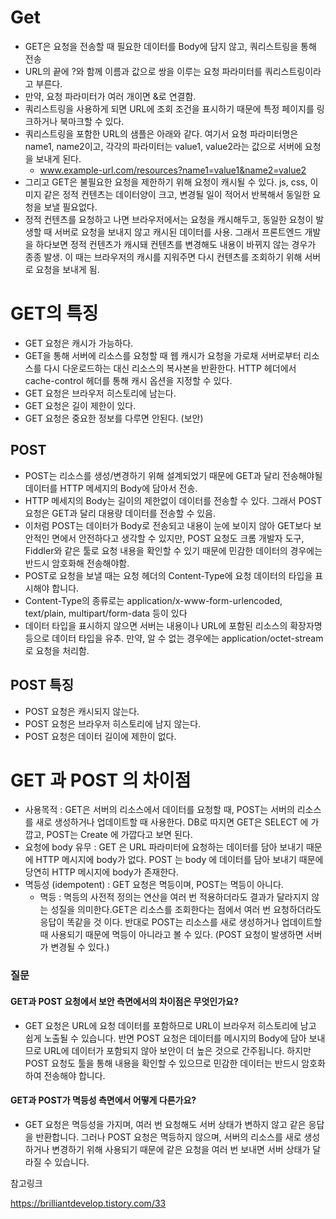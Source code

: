 # Get 
- GET은 요청을 전송할 때 필요한 데이터를 Body에 담지 않고, 쿼리스트링을 통해 전송
- URL의 끝에 ?와 함께 이름과 값으로 쌍을 이루는 요청 파라미터를 쿼리스트링이라고 부른다.
- 만약, 요청 파라미터가 여러 개이면 &로 연결함.
- 쿼리스트링을 사용하게 되면 URL에 조회 조건을 표시하기 때문에 특정 페이지를 링크하거나 북마크할 수 있다.
- 쿼리스트링을 포함한 URL의 샘플은 아래와 같다. 여기서 요청 파라미터명은 name1, name2이고, 각각의 파라미터는 value1, value2라는 값으로 서버에 요청을 보내게 된다.
    - www.example-url.com/resources?name1=value1&name2=value2
- 그리고 GET은 불필요한 요청을 제한하기 위해 요청이 캐시될 수 있다. js, css, 이미지 같은 정적 컨텐츠는 데이터양이 크고, 변경될 일이 적어서 반복해서 동일한 요청을 보낼 필요없다.
- 정적 컨텐츠를 요청하고 나면 브라우저에서는 요청을 캐시해두고, 동일한 요청이 발생할 때 서버로 요청을 보내지 않고 캐시된 데이터를 사용. 그래서 프론트엔드 개발을 하다보면 정적 컨텐츠가 캐시돼 컨텐츠를 변경해도 내용이 바뀌지 않는 경우가 종종 발생. 이 때는 브라우저의 캐시를 지워주면 다시 컨텐츠를 조회하기 위해 서버로 요청을 보내게 됨.
 
# GET의 특징 
- GET 요청은 캐시가 가능하다. 
- GET을 통해 서버에 리소스를 요청할 때 웹 캐시가 요청을 가로채 서버로부터 리소스를 다시 다운로드하는 대신 리소스의 복사본을 반환한다. HTTP 헤더에서 cache-control 헤더를 통해 캐시 옵션을 지정할 수 있다.
- GET 요청은 브라우저 히스토리에 남는다.
- GET 요청은 길이 제한이 있다.
- GET 요청은 중요한 정보를 다루면 안된다. (보안)

## POST
- POST는 리소스를 생성/변경하기 위해 설계되었기 때문에 GET과 달리 전송해야될 데이터를 HTTP 메세지의 Body에 담아서 전송. 
- HTTP 메세지의 Body는 길이의 제한없이 데이터를 전송할 수 있다. 그래서 POST 요청은 GET과 달리 대용량 데이터를 전송할 수 있음. 
- 이처럼 POST는 데이터가 Body로 전송되고 내용이 눈에 보이지 않아 GET보다 보안적인 면에서 안전하다고 생각할 수 있지만, POST 요청도 크롬 개발자 도구, Fiddler와 같은 툴로 요청 내용을 확인할 수 있기 때문에 민감한 데이터의 경우에는 반드시 암호화해 전송해야함.
- POST로 요청을 보낼 때는 요청 헤더의 Content-Type에 요청 데이터의 타입을 표시해야 합니다.
- Content-Type의 종류로는 application/x-www-form-urlencoded, text/plain, multipart/form-data 등이 있다
- 데이터 타입을 표시하지 않으면 서버는 내용이나 URL에 포함된 리소스의 확장자명 등으로 데이터 타입을 유추. 만약, 알 수 없는 경우에는 application/octet-stream로 요청을 처리함.

## POST 특징
- POST 요청은 캐시되지 않는다.
- POST 요청은 브라우저 히스토리에 남지 않는다.
- POST 요청은 데이터 길이에 제한이 없다.

# GET 과 POST 의 차이점 
- 사용목적 : GET은 서버의 리소스에서 데이터를 요청할 때, POST는 서버의 리소스를 새로 생성하거나 업데이트할 때 사용한다. DB로 따지면 GET은 SELECT 에 가깝고, POST는 Create 에 가깝다고 보면 된다.
- 요청에 body 유무 : GET 은 URL 파라미터에 요청하는 데이터를 담아 보내기 때문에 HTTP 메시지에 body가 없다. POST 는 body 에 데이터를 담아 보내기 때문에 당연히 HTTP 메시지에 body가 존재한다.
- 멱등성 (idempotent) : GET 요청은 멱등이며, POST는 멱등이 아니다.
    - 멱등 : 멱등의 사전적 정의는 연산을 여러 번 적용하더라도 결과가 달라지지 않는 성질을 의미한다.GET은 리소스를 조회한다는 점에서 여러 번 요청하더라도 응답이 똑같을 것 이다. 반대로 POST는 리소스를 새로 생성하거나 업데이트할 때 사용되기 때문에 멱등이 아니라고 볼 수 있다. (POST 요청이 발생하면 서버가 변경될 수 있다.)

### 질문
#### GET과 POST 요청에서 보안 측면에서의 차이점은 무엇인가요?
- GET 요청은 URL에 요청 데이터를 포함하므로 URL이 브라우저 히스토리에 남고 쉽게 노출될 수 있습니다. 반면 POST 요청은 데이터를 메시지의 Body에 담아 보내므로 URL에 데이터가 포함되지 않아 보안이 더 높은 것으로 간주됩니다. 하지만 POST 요청도 툴을 통해 내용을 확인할 수 있으므로 민감한 데이터는 반드시 암호화하여 전송해야 합니다.
#### GET과 POST가 멱등성 측면에서 어떻게 다른가요?
- GET 요청은 멱등성을 가지며, 여러 번 요청해도 서버 상태가 변하지 않고 같은 응답을 반환합니다. 그러나 POST 요청은 멱등하지 않으며, 서버의 리소스를 새로 생성하거나 변경하기 위해 사용되기 때문에 같은 요청을 여러 번 보내면 서버 상태가 달라질 수 있습니다.

참고링크 

https://brilliantdevelop.tistory.com/33
